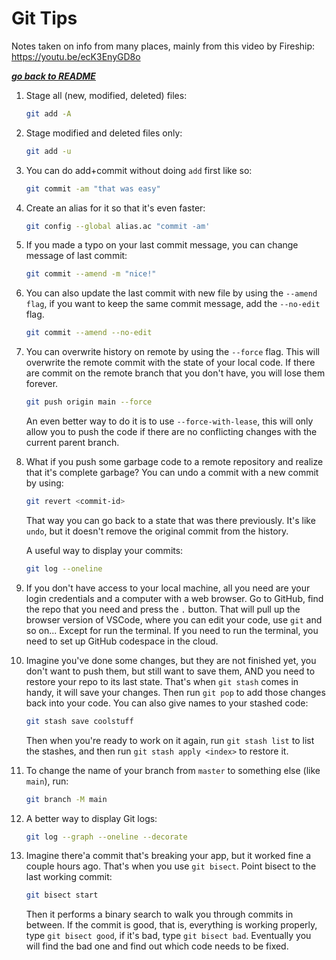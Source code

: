 # Git Tips

Notes taken on info from many places, mainly from this video by Fireship:  
https://youtu.be/ecK3EnyGD8o

[***go back to README***](README.md)

1. Stage all (new, modified, deleted) files:
    
    ```sh
    git add -A
    ```

2. Stage modified and deleted files only:

    ```sh
    git add -u
    ```

3. You can do add+commit without doing `add` first like so:

    ```sh
    git commit -am "that was easy"
    ```

4. Create an alias for it so that it's even faster:

    ```sh
    git config --global alias.ac "commit -am'
    ```

5. If you made a typo on your last commit message, you can change message of
   last commit:

    ```sh
    git commit --amend -m "nice!"
    ```

1. You can also update the last commit with new file by using the `--amend
   flag`, if you want to keep the same commit message, add the `--no-edit`
   flag.

    ``` sh
    git commit --amend --no-edit
    ```

1. You can overwrite history on remote by using the `--force` flag. This will
   overwrite the remote commit with the state of your local code. If there are
   commit on the remote branch that you don't have, you will lose them forever.

    ``` sh
    git push origin main --force
    ```

   An even better way to do it is to use `--force-with-lease`, this will only
   allow you to push the code if there are no conflicting changes with the
   current parent branch.

1. What if you push some garbage code to a remote repository and realize that
   it's complete garbage? You can undo a commit with a new commit by using:

    ```sh
    git revert <commit-id>
    ```

   That way you can go back to a state that was there previously. It's like
   `undo`, but it doesn't remove the original commit from the history.

   A useful way to display your commits:

    ```sh
    git log --oneline
    ```

1. If you don't have access to your local machine, all you need are your login
   credentials and a computer with a web browser. Go to GitHub, find the repo
   that you need and press the `.` button. That will pull up the browser
   version of VSCode, where you can edit your code, use `git` and so on...
   Except for run the terminal. If you need to run the terminal, you need to
   set up GitHub codespace in the cloud. 

1. Imagine you've done some changes, but they are not finished yet, you don't
   want to push them, but still want to save them, AND you need to restore your
   repo to its last state. That's when `git stash` comes in handy, it will save
   your changes. Then run `git pop` to add those changes back into your code.
   You can also give names to your stashed code:

    ```sh
    git stash save coolstuff
    ```
   
   Then when you're ready to work on it again, run `git stash list` to list the
   stashes, and then run `git stash apply <index>` to restore it.

1. To change the name of your branch from `master` to something else (like
   `main`), run:

     ```sh
     git branch -M main
     ```

1. A better way to display Git logs:
    ```sh
    git log --graph --oneline --decorate
    ```

1. Imagine there'a commit that's breaking your app, but it worked fine a couple
   hours ago. That's when you use `git bisect`. Point bisect to the last working
   commit:
    ```sh
    git bisect start
    ```
   Then it performs a binary search to walk you through commits in between. If 
   the commit is good, that is, everything is working properly, type `git
   bisect good`, if it's bad, type `git bisect bad`. Eventually you will find
   the bad one and find out which code needs to be fixed.

